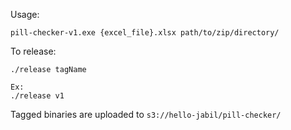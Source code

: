 Usage:

```
pill-checker-v1.exe {excel_file}.xlsx path/to/zip/directory/
```

To release:
```
./release tagName

Ex:
./release v1
```

Tagged binaries are uploaded to `s3://hello-jabil/pill-checker/`